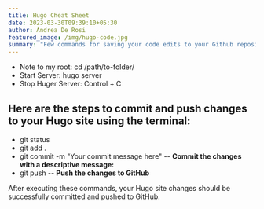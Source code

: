 ```yaml
---
title: Hugo Cheat Sheet
date: 2023-03-30T09:39:10+05:30
author: Andrea De Rosi
featured_image: /img/hugo-code.jpg
summary: "Few commands for saving your code edits to your Github repository.  "
---
```

* Note to my root: cd /path/to-folder/
* Start Server: hugo server
* Stop Huger Server: Control + C

## Here are the steps to commit and push changes to your Hugo site using the terminal:

* git status 
* git add . 
* git commit -m "Your commit message here" -- **Commit the changes with a descriptive message:** 
* git push -- **Push the changes to GitHub**

After executing these commands, your Hugo site changes should be successfully committed and pushed to GitHub.